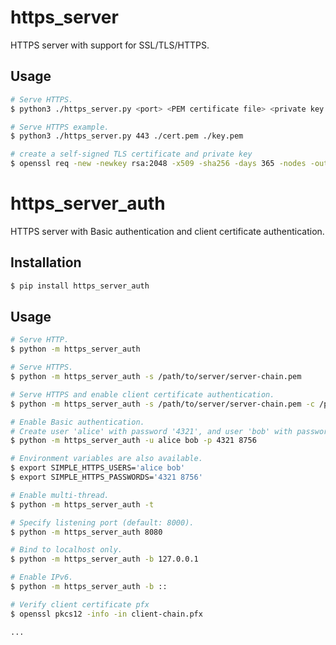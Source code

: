 # https_server

HTTPS server with support for SSL/TLS/HTTPS.

## Usage

```sh
# Serve HTTPS.
$ python3 ./https_server.py <port> <PEM certificate file> <private key file>

# Serve HTTPS example.
$ python3 ./https_server.py 443 ./cert.pem ./key.pem

# create a self-signed TLS certificate and private key
$ openssl req -new -newkey rsa:2048 -x509 -sha256 -days 365 -nodes -out cert.pem -keyout key.pem

```

# https_server_auth

HTTPS server with Basic authentication and client certificate authentication.  

## Installation

```sh
$ pip install https_server_auth
```

## Usage

```sh
# Serve HTTP.
$ python -m https_server_auth

# Serve HTTPS.
$ python -m https_server_auth -s /path/to/server/server-chain.pem

# Serve HTTPS and enable client certificate authentication.
$ python -m https_server_auth -s /path/to/server/server-chain.pem -c /path/to/CA/ca-cert.pem

# Enable Basic authentication.
# Create user 'alice' with password '4321', and user 'bob' with password '8756'.
$ python -m https_server_auth -u alice bob -p 4321 8756

# Environment variables are also available.
$ export SIMPLE_HTTPS_USERS='alice bob'
$ export SIMPLE_HTTPS_PASSWORDS='4321 8756'

# Enable multi-thread.
$ python -m https_server_auth -t

# Specify listening port (default: 8000).
$ python -m https_server_auth 8080

# Bind to localhost only.
$ python -m https_server_auth -b 127.0.0.1

# Enable IPv6.
$ python -m https_server_auth -b ::

# Verify client certificate pfx
$ openssl pkcs12 -info -in client-chain.pfx

...


